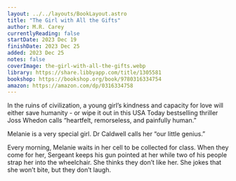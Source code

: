```yaml
---
layout: ../../layouts/BookLayout.astro
title: "The Girl with All the Gifts"
author: M.R. Carey
currentlyReading: false
startDate: 2023 Dec 19
finishDate: 2023 Dec 25
added: 2023 Dec 25
notes: false
coverImage: the-girl-with-all-the-gifts.webp
library: https://share.libbyapp.com/title/1305581
bookshop: https://bookshop.org/book/9780316334754
amazon: https://amazon.com/dp/0316334758
---
```


In the ruins of civilization, a young girl’s kindness and capacity for love will either save humanity - or wipe it out in this USA Today bestselling thriller Joss Whedon calls “heartfelt, remorseless, and painfully human.”  

Melanie is a very special girl. Dr Caldwell calls her “our little genius.”  

Every morning, Melanie waits in her cell to be collected for class. When they come for her, Sergeant keeps his gun pointed at her while two of his people strap her into the wheelchair. She thinks they don’t like her. She jokes that she won’t bite, but they don’t laugh.  


